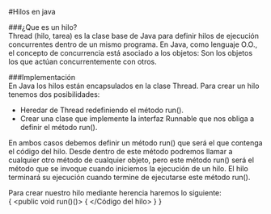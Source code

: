 #Hilos en java  
  
###¿Que es un hilo?  
Thread (hilo, tarea) es la clase base de Java para definir hilos de ejecución concurrentes dentro de un mismo programa. En Java, como lenguaje O.O., el concepto de concurrencia está asociado a los objetos: Son los objetos los que actúan concurrentemente con otros.  
  

###Implementación  
En Java los hilos están encapsulados en la clase Thread. Para crear un hilo tenemos dos posibilidades:  
* Heredar de Thread redefiniendo el método run().  
* Crear una clase que implemente la interfaz Runnable que nos obliga a definir el método run().  

En ambos casos debemos definir un método run() que será el que contenga el código del hilo. Desde dentro de este método podremos llamar a cualquier otro método de cualquier objeto, pero este método run() será el método que se invoque cuando iniciemos la ejecución de un hilo. El hilo terminará su ejecución cuando termine de ejecutarse este método run().    
  
Para crear nuestro hilo mediante herencia haremos lo siguiente:  
<public class EjemploHilo extends Thread  >
{
    <public void run()()>
    {
      </Código del hilo>
    }
}


